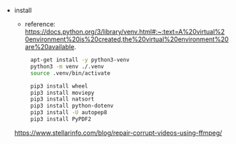 - install 
  - reference: https://docs.python.org/3/library/venv.html#:~:text=A%20virtual%20environment%20is%20created,the%20virtual%20environment%20are%20available.

   ```sh
        apt-get install -y python3-venv
        python3 -m venv ./.venv
        source .venv/bin/activate

        pip3 install wheel
        pip3 install moviepy
        pip3 install natsort
        pip3 install python-dotenv
        pip3 install -U autopep8
        pip3 install PyPDF2
    ```

    https://www.stellarinfo.com/blog/repair-corrupt-videos-using-ffmpeg/